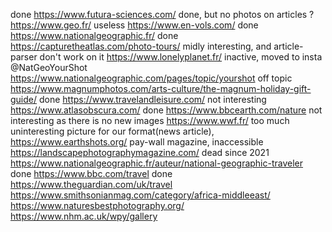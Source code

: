done https://www.futura-sciences.com/
done, but no photos on articles ? https://www.geo.fr/
useless https://www.en-vols.com/
done https://www.nationalgeographic.fr/
done https://capturetheatlas.com/photo-tours/
midly interesting, and article-parser don't work on it https://www.lonelyplanet.fr/
inactive, moved to insta @NatGeoYourShot https://www.nationalgeographic.com/pages/topic/yourshot
off topic https://www.magnumphotos.com/arts-culture/the-magnum-holiday-gift-guide/
done https://www.travelandleisure.com/
not interesting https://www.atlasobscura.com/
done https://www.bbcearth.com/nature
not interesting as there is no new images https://www.wwf.fr/
too much uninteresting picture for our format(news article), https://www.earthshots.org/
pay-wall magazine, inaccessible https://landscapephotographymagazine.com/
dead since 2021 https://www.nationalgeographic.fr/auteur/national-geographic-traveler
done https://www.bbc.com/travel
done https://www.theguardian.com/uk/travel
https://www.smithsonianmag.com/category/africa-middleeast/
https://www.naturesbestphotography.org/
https://www.nhm.ac.uk/wpy/gallery
